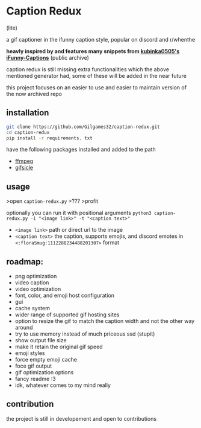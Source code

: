 # Caption Redux
(lite)

a gif captioner in the ifunny caption style, popular on discord and r/whenthe

**heavly inspired by and features many snippets from [kubinka0505's iFunny-Captions](https://github.com/kubinka0505/iFunny-Captions)** (public archive)


caption redux is still missing extra functionalities which the above mentioned generator had, some of these will be added in the near future

this project focuses on an easier to use and easier to maintain version of the now archived repo

## installation
```bash
git clone https://github.com/Gilgames32/caption-redux.git
cd caption-redux
pip install -r requirements. txt
```
have the following packages installed and added to the path
- [ffmpeg](https://ffmpeg.org/download.html)
- [gifsicle](https://www.lcdf.org/gifsicle/)

## usage
\>open `caption-redux.py`
\>???
\>profit

optionally you can run it with positional arguments
`python3 caption-redux.py -i "<image link>" -t "<caption text>"`
- `<image link>` path or direct url to the image
- `<caption text>` the caption, supports emojis, and discord emotes in `<:floraSmug:1112288234488201307>` format
 

## roadmap:
- png optimization
- video caption
- video optimization
- font, color, and emoji host configuration
- gui
- cache system
- wider range of supported gif hosting sites
- option to resize the gif to match the caption width and not the other way around
- try to use memory instead of much priceous ssd (stupit)
- show output file size
- make it retain the original gif speed
- emoji styles
- force empty emoji cache
- foce gif output
- gif optimization options
- fancy readme :3
- idk, whatever comes to my mind really


## contribution
the project is still in developement and open to contributions

